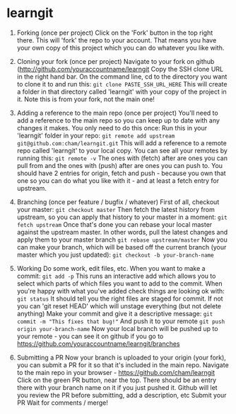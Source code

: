 learngit
========

1. Forking (once per project)
Click on the 'Fork' button in the top right there. This will 'fork' the repo to your account. That means you have your own copy of this project which you can do whatever you like with.

2. Cloning your fork (once per project)
Navigate to your fork on github (http://github.com/youraccountname/learngit
Copy the SSH clone URL in the right hand bar.
On the command line, cd to the directory you want to clone it to and run this:
```git clone PASTE_SSH_URL_HERE```
This will create a folder in that directory called 'learngit' with your copy of the project in it. Note this is from your fork, not the main one!

3. Adding a reference to the main repo (once per project)
You'll need to add a reference to the main repo so you can keep up to date with any changes it makes. You only need to do this once:
Run this in your 'learngit' folder in your repo:
```git remote add upstream git@github.com:cham/learngit.git```
This will add a reference to a remote repo called 'learngit' to your local copy.
You can see all your remotes by running this:
```git remote -v```
The ones with (fetch) after are ones you can pull from and the ones with (push) after are ones you can push to.
You should have 2 entries for origin, fetch and push - because you own that one so you can do what you like with it - and at least a fetch entry for upstream.

4. Branching (once per feature / bugfix / whatever)
First of all, checkout your master:
```git checkout master```
Then fetch the latest history from upstream, so you can apply that history to your master in a moment:
```git fetch upstream```
Once that's done you can rebase your local master against the upstream master. In other words, pull the latest changes and apply them to your master branch
```git rebase upstream/master```
Now you can make your branch, which will be based off the current branch (your master which you just updated):
```git checkout -b your-branch-name```

5. Working
Do some work, edit files, etc. When you want to make a commit:
```git add -p```
This runs an interactive add which allows you to select which parts of which files you want to add to the commit.
When you're happy with what you've added check things are looking ok with:
```git status```
It should tell you the right files are staged for commit. If not you can 'git reset HEAD' which will unstage everything (but not delete anything)
Make your commit and give it a descriptive message:
```git commit -m "This fixes that bug!"```
And push it to your remote
```git push origin your-branch-name```
Now your local branch will be pushed up to your remote - you can see it on github if you go to https://github.com/youraccountname/learngit/branches

6. Submitting a PR
Now your branch is uploaded to your origin (your fork), you can submit a PR for it so that it's included in the main repo.
Navigate to the main repo in your browser - https://github.com/cham/learngit
Click on the green PR button, near the top. There should be an entry there with your branch name on it if you just pushed it.
Github will let you review the PR before submitting, add a description, etc
Submit your PR
Wait for comments / merge!
